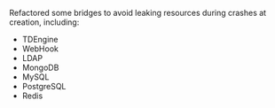 Refactored some bridges to avoid leaking resources during crashes at creation, including:
- TDEngine
- WebHook
- LDAP
- MongoDB
- MySQL
- PostgreSQL
- Redis

